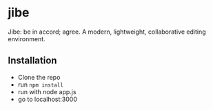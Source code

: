 # jibe
Jibe: be in accord; agree. A modern, lightweight, collaborative editing environment.

## Installation
* Clone the repo
* run `npm install`
* run with node app.js
* go to localhost:3000
